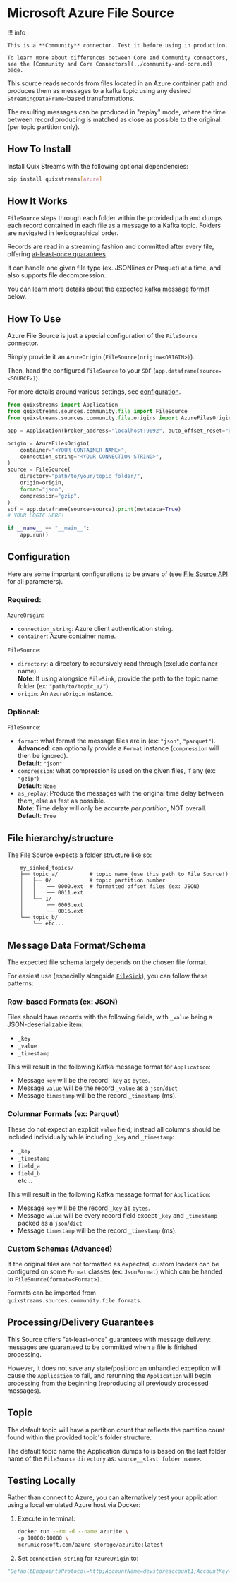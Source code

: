 # Microsoft Azure File Source

!!! info

    This is a **Community** connector. Test it before using in production.

    To learn more about differences between Core and Community connectors, see the [Community and Core Connectors](../community-and-core.md) page.

This source reads records from files located in an Azure container path and produces 
them as messages to a kafka topic using any desired `StreamingDataFrame`-based transformations. 

The resulting messages can be produced in "replay" mode, where the time between record 
producing is matched as close as possible to the original. (per topic partition only).


## How To Install

Install Quix Streams with the following optional dependencies:

```bash
pip install quixstreams[azure]
```

## How It Works

`FileSource` steps through each folder within the provided path and dumps each record 
contained in each file as a message to a Kafka topic. Folders are navigated in 
lexicographical order.

Records are read in a streaming fashion and committed after every file, offering 
[at-least-once guarantees](#processingdelivery-guarantees).

It can handle one given file type (ex. JSONlines or Parquet) at a time, and also 
supports file decompression.

You can learn more details about the [expected kafka message format](#message-data-formatschema) below.

## How To Use

Azure File Source is just a special configuration of the `FileSource` connector.

Simply provide it an `AzureOrigin` (`FileSource(origin=<ORIGIN>)`).

Then, hand the configured `FileSource` to your `SDF` (`app.dataframe(source=<SOURCE>)`).

For more details around various settings, see [configuration](#configuration).

```python
from quixstreams import Application
from quixstreams.sources.community.file import FileSource
from quixstreams.sources.community.file.origins import AzureFilesOrigin

app = Application(broker_address="localhost:9092", auto_offset_reset="earliest")

origin = AzureFilesOrigin(
    container="<YOUR CONTAINER NAME>",
    connection_string="<YOUR CONNECTION STRING>",
)
source = FileSource(
    directory="path/to/your/topic_folder/",
    origin=origin,
    format="json",
    compression="gzip",
)
sdf = app.dataframe(source=source).print(metadata=True)
# YOUR LOGIC HERE!

if __name__ == "__main__":
    app.run()
```

## Configuration

Here are some important configurations to be aware of (see [File Source API](../../api-reference/sources.md#filesource) for all parameters).

### Required:

`AzureOrigin`:

- `connection_string`: Azure client authentication string.
- `container`: Azure container name.


`FileSource`:

- `directory`: a directory to recursively read through (exclude container name).    
    **Note**: If using alongside `FileSink`, provide the path to the topic name folder (ex: `"path/to/topic_a/"`).    
- `origin`: An `AzureOrigin` instance.


### Optional:

`FileSource`:

- `format`: what format the message files are in (ex: `"json"`, `"parquet"`).    
    **Advanced**: can optionally provide a `Format` instance (`compression` will then be ignored).    
    **Default**: `"json"`
- `compression`: what compression is used on the given files, if any (ex: `"gzip"`)    
    **Default**: `None`
- `as_replay`: Produce the messages with the original time delay between them, else as fast as possible.    
    **Note**: Time delay will only be accurate _per partition_, NOT overall.    
    **Default**: `True`

## File hierarchy/structure

The File Source expects a folder structure like so:

```
    my_sinked_topics/
    ├── topic_a/          # topic name (use this path to File Source!)
    │   ├── 0/            # topic partition number
    │   │   ├── 0000.ext  # formatted offset files (ex: JSON)
    │   │   └── 0011.ext
    │   └── 1/
    │       ├── 0003.ext
    │       └── 0016.ext
    └── topic_b/
        └── etc...
```

## Message Data Format/Schema

The expected file schema largely depends on the chosen 
file format.

For easiest use (especially alongside [`FileSink`](../sinks/file-sink.md)), 
you can follow these patterns: 

### Row-based Formats (ex: JSON)

Files should have records with the following fields, with `_value` being a 
JSON-deserializable item:

  - `_key`
  - `_value`
  - `_timestamp`


This will result in the following Kafka message format for `Application`:

- Message `key` will be the record `_key` as `bytes`.
- Message `value` will be the record `_value` as a `json`/`dict`
- Message `timestamp` will be the record `_timestamp` (ms).

### Columnar Formats (ex: Parquet)
These do not expect an explicit `value` field; instead all columns should be included 
individually while including `_key` and `_timestamp`:

  - `_key`
  - `_timestamp`
  - `field_a`
  - `field_b`    
  etc...


This will result in the following Kafka message format for `Application`:

- Message `key` will be the record `_key` as `bytes`.
- Message `value` will be every record field except `_key` and `_timestamp` packed as a `json`/`dict`
- Message `timestamp` will be the record `_timestamp` (ms).


### Custom Schemas (Advanced)

If the original files are not formatted as expected, custom loaders can be configured 
on some `Format` classes (ex: `JsonFormat`) which can be handed to `FileSource(format=<Format>)`.

Formats can be imported from `quixstreams.sources.community.file.formats`.

## Processing/Delivery Guarantees

This Source offers "at-least-once" guarantees with message delivery: messages are
guaranteed to be committed when a file is finished processing.

However, it does not save any state/position: an unhandled exception will cause the 
`Application` to fail, and rerunning the `Application` will begin processing from the
beginning (reproducing all previously processed messages).

## Topic

The default topic will have a partition count that reflects the partition count found 
within the provided topic's folder structure.

The default topic name the Application dumps to is based on the last folder name of 
the `FileSource` `directory` as: `source__<last folder name>`.


## Testing Locally

Rather than connect to Azure, you can alternatively test your application using a local 
emulated Azure host via Docker:

1. Execute in terminal:

    ```bash
    docker run --rm -d --name azurite \
    -p 10000:10000 \
    mcr.microsoft.com/azure-storage/azurite:latest
    ```

2. Set `connection_string` for `AzureOrigin` to: 

```python
"DefaultEndpointsProtocol=http;AccountName=devstoreaccount1;AccountKey=Eby8vdM02xNOcqFlqUwJPLlmEtlCDXJ1OUzFT50uSRZ6IFsuFq2UVErCz4I6tq/K1SZFPTOtr/KBHBeksoGMGw==;BlobEndpoint=http://127.0.0.1:10000/devstoreaccount1;"
```

